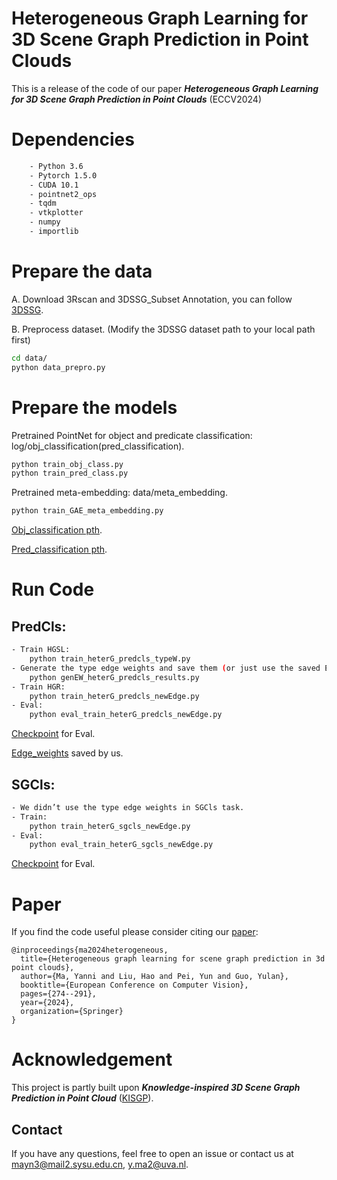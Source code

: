 # Heterogeneous Graph Learning for 3D Scene Graph Prediction in Point Clouds

This is a release of the code of our paper **_Heterogeneous Graph Learning for 3D Scene Graph Prediction in Point Clouds_** (ECCV2024)


# Dependencies
```bash
    - Python 3.6
    - Pytorch 1.5.0
    - CUDA 10.1
    - pointnet2_ops
    - tqdm
    - vtkplotter
    - numpy
    - importlib
```

# Prepare the data
A. Download 3Rscan and 3DSSG_Subset Annotation, you can follow [3DSSG](https://github.com/ShunChengWu/3DSSG#preparation).

B. Preprocess dataset. (Modify the 3DSSG dataset path to your local path first)
```bash
cd data/
python data_prepro.py
```

# Prepare the models
Pretrained PointNet for object and predicate classification: 
log/obj_classification(pred_classification).
```bash
python train_obj_class.py
python train_pred_class.py
```
Pretrained meta-embedding: data/meta_embedding.
```bash
python train_GAE_meta_embedding.py
```
[Obj_classification pth](https://drive.google.com/file/d/1qiE6oujdynejInkun7hSPNveWALg6UzE/view?usp=sharing).

[Pred_classification pth](https://drive.google.com/file/d/1ru_8JacDNy_cPWBNuF5fOyMR0GXPWWpD/view?usp=sharing).

# Run Code
## PredCls:
```bash
- Train HGSL:
    python train_heterG_predcls_typeW.py
- Generate the type edge weights and save them (or just use the saved Edge_weights in HGR stage):
    python genEW_heterG_predcls_results.py
- Train HGR:
    python train_heterG_predcls_newEdge.py
- Eval:
    python eval_train_heterG_predcls_newEdge.py
```
[Checkpoint](https://drive.google.com/file/d/10ozdRqCL84dlncQb95Kxv0CkE5VpJ62t/view?usp=sharing) for Eval. 

[Edge_weights](https://drive.google.com/drive/folders/1RNT_g9i-hB1ltsZJuInAuNg1ZpswCkx3?usp=sharing) saved by us. 

## SGCls: 
```bash
- We didn’t use the type edge weights in SGCls task.
- Train:
    python train_heterG_sgcls_newEdge.py
- Eval:
    python eval_train_heterG_sgcls_newEdge.py
```
[Checkpoint](https://drive.google.com/file/d/1yGpw8zCCk_Ui10oKAP-nRFqzmqR8PSwi/view?usp=sharing) for Eval.

# Paper

If you find the code useful please consider citing our [paper](https://fq.pkwyx.com/default/https/www.ecva.net/papers/eccv_2024/papers_ECCV/papers/03785.pdf):

```
@inproceedings{ma2024heterogeneous,
  title={Heterogeneous graph learning for scene graph prediction in 3d point clouds},
  author={Ma, Yanni and Liu, Hao and Pei, Yun and Guo, Yulan},
  booktitle={European Conference on Computer Vision},
  pages={274--291},
  year={2024},
  organization={Springer}
}
```

# Acknowledgement
This project is partly built upon **_Knowledge-inspired 3D Scene Graph Prediction in Point Cloud_** ([KISGP](https://openreview.net/attachment?id=OLyhLK2eQP&name=code)).


## Contact

If you have any questions, feel free to open an issue or contact us at mayn3@mail2.sysu.edu.cn, y.ma2@uva.nl. 
